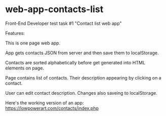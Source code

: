 # web-app-contacts-list
Front-End Developer test task #1 "Contact list web app"

Features:

This is one page web app.

App gets contacts JSON from server and then save them to localStorage.

Contacts are sorted alphabetically before get generated into HTML elements on page.

Page contains list of contacts. Their description appearing by clicking on a contact.

User can edit contact description. Changes also saveing to localStorage.

Here's the working version of an app:
https://lowpowerart.com/contacts/index.php
